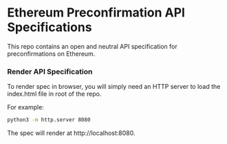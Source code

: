 # Ethereum Preconfirmation API Specifications

This repo contains an open and neutral API specification for preconfirmations on Ethereum.

### Render API Specification
To render spec in browser, you will simply need an HTTP server to load the index.html file in root of the repo.

For example:

```bash
python3 -m http.server 8080
```

The spec will render at http://localhost:8080.
